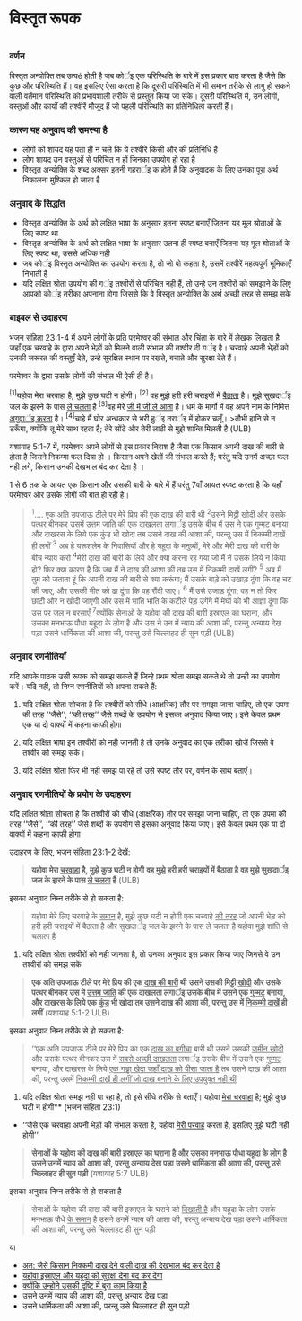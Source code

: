 # विस्तृत रूपक

 #

### वर्णन

विस्तृत अन्योक्ति तब उत्पé होती है जब कोर्इ एक परिस्थिति के बारे में इस प्रकार बात करता है जैसे कि कुछ और परिस्थिति हैं। वह इसलिए ऐसा करता है कि दूसरी परिस्थिति में भी समान तरीके से लागु हो सकने वाली वर्तमान परिस्थिति को प्रभावशाली तरीके से प्रस्तुत किया जा सके। दूसरी परिस्थिति में, उन लोगों, वस्तुओं और कार्यों की तश्वीरें मौजूद हैं जो पहली परिस्थिति का प्रतिनिधित्व करती हैं। 

### कारण यह अनुवाद की समस्या है

* लोगों को शायद यह पता ही न चले कि ये तश्वीरें किसी और की प्रतिनिधि हैं
* लोग शायद उन वस्तुओं से परिचित न हों जिनका उपयोग हो रहा है
* विस्तृत अन्योक्ति के शब्द अक्सर इतनी गहरार्इ क होते हैं कि अनुवादक के लिए उनका पूरा अर्थ निकालना मुश्किल हो जाता है

### अनुवाद के सिद्धांत

* विस्तृत अन्योक्ति के अर्थ को लक्षित भाषा के अनुसार इतना स्पष्ट बनाएँ जितना यह मूल श्रोताओं के लिए स्पष्ट था
* विस्तृत अन्योक्ति के अर्थ को लक्षित भाषा के अनुसार उतना ही स्पष्ट बनाएँ जितना यह मूल श्रोताओं के लिए स्पष्ट था, उससे अधिक नही
* जब कोर्इ विस्तृत अन्योक्ति का उपयोग करता है, तो जो वो कहता है, उसमें तश्वीरें महत्वपूर्ण भूमिकाएँ निभाती हैं
* यदि लक्षित श्रोता उपयोग की गर्इ तश्वीरों से परिचित नही हैं, तो उन्हे उन तश्वीरों को समझाने के लिए आपको कोर्इ तरीका अपनाना होगा जिससे कि वे विस्तृत अन्योक्ति के अर्थ अच्छी तरह से समझ सके

### बाइबल से उदाहरण

भजन संहिता 23:1-4 में अपने लोगों के प्रति परमेश्वर की संभाल और चिंता के बारे में लेखक लिखता है जहाँ एक चरवाहे के द्वारा अपने भेड़ों को मिलने वाली संभाल की तश्वीर दी गर्इ है। चरवाहे अपनी भेड़ों को उनकी जरूरत की वस्तुएँ देते, उन्हे सुरक्षित स्थान पर रखते, बचाते और सुरक्षा देते हैं।

परमेश्वर के द्वारा उसके लोगों की संभाल भी ऐसी ही है।

<sup>[1]</sup>यहोवा मेरा चरवाहा है, मुझे कुछ घटी न होगी।
<sup>[2]</sup> वह मुझे हरी हरी चराइयों में <u>बैठाता</u> है। मुझे सुखदार्इ जल के झरने के पास <u>ले चलता</u> है
<sup>[3]</sup>वह मेरे <u> जी में जी ले आता</u> है। धर्म के मार्गो में वह अपने नाम के निमित्त <u>अगुवार्इ करता</u> है।
<sup>[4]</sup>चाहे मैं घोर अन्धकार से भरी हुर्इ तरार्इ में होकर चलूँ। >तौभी हानि से न डरूँगा, क्योंकि तू मेरे साथ रहता है; तेरे सोंटे और तेरी लाठी से मुझे शान्ति मिलती है (ULB)

यशायाह 5:1-7 में, परमेश्वर अपने लोगों से इस प्रकार निराश है जैसा एक किसान अपनी दाख की बारी से होता है जिसने निकम्मा फल दिया हो । किसान अपने खेतों की संभाल करते हैं; परंतु यदि उनमें अच्छा फल नही लगे, किसान उनकी देखभाल बंद कर देता है । 

1 से 6 तक के आयत एक किसान और उसकी बारी के बारे में हैं परंतु 7वाँ आयत स्पष्ट करता है कि यहाँ परमेश्वर और उसके लोगों की बात हो रही है।

><sup>1</sup>.... एक अति उपजाऊ टीले पर मेरे प्रिय की एक दाख की बारी थी
><sup>2</sup>उसने मिट्टी खोदी और उसके पत्थर बीनकर उसमें उत्तम जाति की एक दाखलता लगार्इ
>उसके बीच में उस ने एक गुम्मट बनाया, और दाखरस के लिये एक कुंड भी खोदा
>तब उसने दाख की आशा की, परन्तु उस में निकम्मी दाखें ही लगीं
><sup>3</sup> अब हे यरूशलेम के निवासियों और हे यहूदा के मनुष्यों,
>मेरे और मेरी दाख की बारी के बीच न्याय करो
><sup>4</sup>मेरी दाख की बारी के लिये और क्या करना रह गया जो मैं ने उसके लिये न किया हो? फिर क्या कारण है कि जब मैं ने दाख की आशा की तब उस में निकम्मी दाखें लगीं?
><sup>5</sup> अब मैं तुम को जताता हूं कि अपनी दाख की बारी से क्या करूंगा; मैं उसके बाड़े को उखाड़ दूंगा
>कि वह चट की जाए, और उसकी भीत को ढा दूंगा कि वह रौंदी जाए।
><sup>6</sup> मैं उसे उजाड़ दूंगा; वह न तो फिर छांटी और न खोदी जाएगी और उस में भांति भांति के कटीले पेड़ उगेंगे
>मैं मेघों को भी आज्ञा दूंगा कि उस पर जल न बरसाएँ
><sup>7</sup>क्योंकि सेनाओं के यहोवा की दाख की बारी इस्राएल का घराना,
>और उसका मनभाऊ पौधा यहूदा के लोग है
>और उस ने उन में न्याय की आशा की, परन्तु अन्याय देख पड़ा
>उसने धार्मिकता की आशा की, परन्तु उसे चिल्लाहट ही सुन पड़ी (ULB)

### अनुवाद रणनीतियाँ

यदि आपके पाठक उसी रूपक को समझ सकते हैं जिन्हे प्रथम श्रोता समझ सकते थे तो उन्ही का उपयोग करें। यदि नही, तो निम्न रणनीतियों को अपना सकते हैं:

1. यदि लक्षित श्रोता सोचता है कि तश्वीरों को सीधे (आक्षरिक) तौर पर समझा जाना चाहिए, तो एक उपमा की तरह ‘‘जैसे’’, ‘‘की तरह’’ जैसे शब्दों के उपयोग से इसका अनुवाद किया जाए। इसे केवल प्रथम एक या दो वाक्यों में कहना काफी होगा

1. यदि लक्षित भाषा इन तश्वीरों को नही जानती है तो उनके अनुवाद का एक तरीका खोजें जिससे वे तश्वीर को समझ सकें। 

1. यदि लक्षित श्रोता फिर भी नही समझ पा रहे तो उसे स्पष्ट तौर पर, वर्णन के साथ बताएँ।

### अनुवाद रणनीतियों के प्रयोग के उदाहरण

यदि लक्षित श्रोता सोचता है कि तश्वीरों को सीधे (आक्षरिक) तौर पर समझा जाना चाहिए, तो एक उपमा की तरह ‘‘जैसे’’, ‘‘की तरह’’ जैसे शब्दों के उपयोग से इसका अनुवाद किया जाए। इसे केवल प्रथम एक या दो वाक्यों में कहना काफी होगा

उदाहरण के लिए, भजन संहिता 23:1-2 देखें:

> **यहोवा मेरा <u>चरवाहा</u> है, मुझे कुछ घटी न होगी**
> **वह <u>मुझे</u> हरी हरी चराइयों में बैठाता है**
> **वह मुझे सुखदार्इ जल के झरने के पास <u>ले चलता</u> है** (ULB)

इसका अनुवाद निम्न तरीके से हो सकता है:

> यहोवा मेरे लिए चरवाहे के <u>समान</u> है, मुझे कुछ घटी न होगी
> एक चरवाहे <u>की तरह</u> जो अपनी भेड़ को हरी हरी चराइयों में बैठाता है और सुखदार्इ जल के झरने के पास ले चलता है
> यहोवा मुझे शांति से चलाता है

1. यदि लक्षित श्रोता तश्वीरों को नही जानता है, तो उनका अनुवाद इस प्रकार किया जाए जिनसे वे उन तश्वीरों को समझ सकें

> **एक अति उपजाऊ टीले पर मेरे प्रिय की एक <u>दाख की बारी</u> थी**
> **उसने उसकी मिट्टी <u>खोदी</u> और उसके पत्थर बीनकर उस में <u>उत्तम जाति</u> की एक दाखलता लगार्इ**
> **उसके बीच में उसने एक <u>गुम्मट</u> बनाया, और दाखरस के लिये एक <u>कुंड</u> भी खोदा**
> **तब उसने दाख की आशा की, परन्तु उस में <u>निकम्मी दाखें</u> ही लगीं** (यशायाह 5:1-2 ULB)

इसका अनुवाद निम्न तरीके से हो सकता है:
> ‘‘एक अति उपजाऊ टीले पर मेरे प्रिय का एक <u>दाख का बगीचा</u> बारी थी
> उसने उसकी <u>जमीन खोदी</u> और उसके पत्थर बीनकर उस में <u>सबसे अच्छी दाखलता</u> लगार्इ
> उसके बीच में उसने एक <u>गुम्मट</u> बनाया, और दाखरस के लिये <u>एक गड्ढ़ा खेदा जहाँ दाख को पीसा जाता है</u>
> तब उसने दाख की आशा की, परन्तु उसमें <u>निकम्मी दाखें ही लगीं जो दाख बनाने के लिए उपयुक्त नही थीं</u>

1. यदि लक्षित श्रोता समझ नही पा रहा है, तो इसे सीधे तरीके से बताएँ। यहोवा <u>मेरा चरवाहा</u> है; मुझे कुछ घटी न होगी** (भजन संहिता 23:1)

* ‘‘जैसे एक चरवाहा अपनी भेड़ों की संभाल करता है, यहोवा <u>मेरी परवाह</u> करता है, इसलिए मुझे घटी नही होगी’’

> **सेनाओं के यहोवा की दाख की बारी इस्राएल का घराना <u>है</u>**
> **और उसका मनभाऊ पौधा यहूदा के लोग है**
> **उसने उनमें न्याय की आशा की, परन्तु अन्याय देख पड़ा**
> **उसने धार्मिकता की आशा की, परन्तु उसे चिल्लाहट ही सुन पड़ी** (यशायाह 5:7 ULB)

इसका अनुवाद निम्न तरीके से हो सकता है
> सेनाओं के यहोवा की दाख की बारी इस्राएल के घराने को <u>दिखाती है</u>
> और यहूदा के लोग उसके मनभाऊ पौधे <u>के समान</u> है
> उसने उनमें न्याय की आशा की, परन्तु अन्याय देख पड़ा
> उसने धार्मिकता की आशा की, परन्तु उसे चिल्लाहट ही सुन पड़ी 

या

* <u>अत: जैसे किसान निक्कमी दाख देने वाली दाख की देखभाल बंद कर देता है</u>
* <u>यहोवा इस्राएल और यहूदा को सुरक्षा देना बंद कर देगा</u>
* <u>क्योंकि उन्होने उसकी दृष्टि में बुरा काम किया है</u>
* उसने उनमें न्याय की आशा की, परन्तु अन्याय देख पड़ा
* उसने धार्मिकता की आशा की, परन्तु उसे चिल्लाहट ही सुन पड़ी

